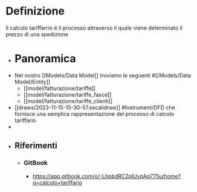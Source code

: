 # Definizione
Il calcolo tariffarrio é il processo attraverso il quale viene determinato il prezzo di una spedizione
- # Panoramica
- Nel nostro [[Models/Data Model]] troviamo le seguenti #[[Models/Data Model/Entity]]
	- [[model/fatturazione/tariffe]]
	- [[model/fatturazione/tariffe_fasce]]
	- [[model/fatturazione/tariffe_clienti]]
- [[draws/2023-11-15-15-30-57.excalidraw]]
  #Instrument/DFD che fornisce una semplice rappresentazione del processo di calcolo tariffario
-
- ## Riferimenti
	- ### GitBook
		- https://app.gitbook.com/o/-LhpbdRCZplUyqAg775u/home?q=calcolo+tariffario